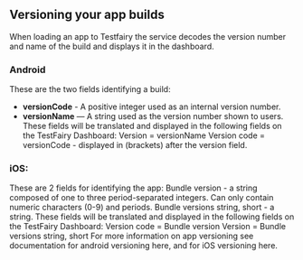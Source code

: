 ## Versioning your app builds

When loading an app to Testfairy the service decodes the version number and name of the build and displays it in the dashboard.


### Android


These are the two fields identifying a build: 

- **versionCode** - A positive integer used as an internal version number.
- **versionName** — A string used as the version number shown to users. 
These fields will be translated and displayed in the following fields on the TestFairy Dashboard:
Version = versionName
Version code = versionCode - displayed in (brackets) after the version field.


### iOS:


These are 2 fields for identifying the app:
Bundle version - a string composed of one to three period-separated integers. Can only contain numeric characters (0-9) and periods.
Bundle versions string, short - a string.
These fields will be translated and displayed in the following fields on the TestFairy Dashboard:
Version code = Bundle version
Version = Bundle versions string, short 
For more information on app versioning see documentation for android versioning here, and for iOS versioning here.
